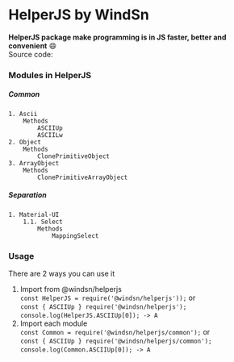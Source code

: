 # HelperJS by WindSn
**HelperJS package make programming is in JS faster, better and convenient** :smile:  
Source code: 
### Modules in HelperJS
##### Common
    1. Ascii  
        Methods
            ASCIIUp
            ASCIILw
    2. Object  
        Methods
            ClonePrimitiveObject
    3. ArrayObject  
        Methods  
            ClonePrimitiveArrayObject
##### Separation
    1. Material-UI
        1.1. Select
            Methods  
                MappingSelect
### Usage
There are 2 ways you can use it
1. Import from @windsn/helperjs  
```const HelperJS = require('@windsn/helperjs'));```
or  
```const { ASCIIUp } require('@windsn/helperjs');```
```console.log(HelperJS.ASCIIUp[0]); -> A```
2. Import each module  
```const Common = require('@windsn/helperjs/common');```
or  
```const { ASCIIUp } require('@windsn/helperjs/common');```
```console.log(Common.ASCIIUp[0]); -> A```
[^1]: Fast, Better, Convenient  
